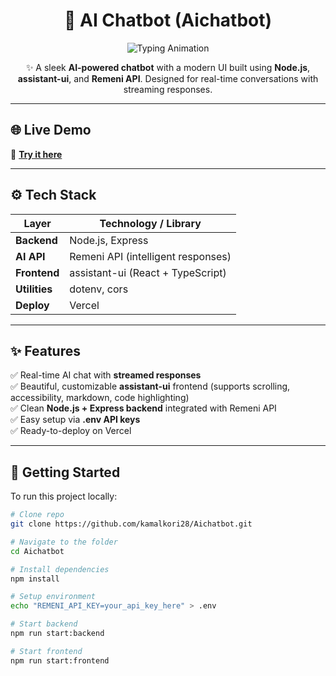 <h1 align="center">🤖 AI Chatbot (Aichatbot)</h1>

<p align="center">
  <img src="https://readme-typing-svg.herokuapp.com?font=Fira+Code&size=24&pause=1000&color=61DAFB&center=true&width=500&lines=AI+Chatbot;Powered+by+Node.js+%7C+assistant-ui+%7C+Remeni+API" alt="Typing Animation" />
</p>

<p align="center">
  ✨ A sleek <strong>AI-powered chatbot</strong> with a modern UI built using <strong>Node.js</strong>, <strong>assistant-ui</strong>, and <strong>Remeni API</strong>.  
  Designed for real-time conversations with streaming responses.
</p>

---

## 🌐 Live Demo  

🚀 **[Try it here](https://aichatbot-six-opal.vercel.app/)**

---

## ⚙️ Tech Stack  

| Layer        | Technology / Library |
|--------------|-----------------------|
| **Backend**  | Node.js, Express |
| **AI API**   | Remeni API (intelligent responses) |
| **Frontend** | assistant-ui (React + TypeScript) |
| **Utilities**| dotenv, cors |
| **Deploy**   | Vercel 

---

## ✨ Features  

✅ Real-time AI chat with **streamed responses**  
✅ Beautiful, customizable **assistant-ui** frontend (supports scrolling, accessibility, markdown, code highlighting)  
✅ Clean **Node.js + Express backend** integrated with Remeni API  
✅ Easy setup via **.env API keys**  
✅ Ready-to-deploy on Vercel  

---

## 🚀 Getting Started

To run this project locally:

```bash
# Clone repo
git clone https://github.com/kamalkori28/Aichatbot.git

# Navigate to the folder
cd Aichatbot

# Install dependencies
npm install

# Setup environment
echo "REMENI_API_KEY=your_api_key_here" > .env

# Start backend
npm run start:backend

# Start frontend
npm run start:frontend
